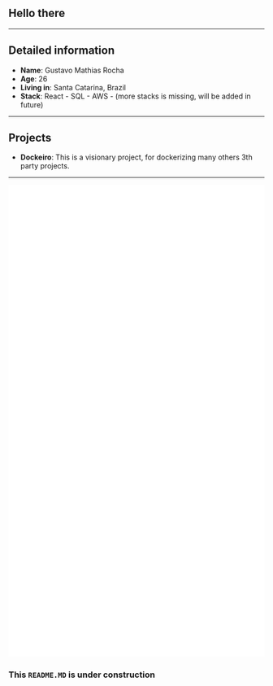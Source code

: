 ## Hello there
___

## Detailed information

* **Name**: Gustavo Mathias Rocha
* **Age**: 26
* **Living in**: Santa Catarina, Brazil
* **Stack**: React - SQL - AWS - (more stacks is missing, will be added in future)

___

## Projects

* **Dockeiro**: This is a visionary project, for dockerizing many others 3th party projects.
___

<!-- If you're using "master" as default branch -->
![Metrics](https://github.com/gustavo8000br/gustavo8000br/blob/main/github-metrics.svg)

### This ``README.MD`` is under construction
